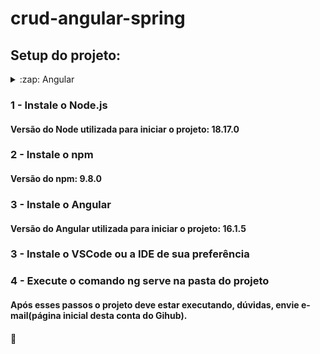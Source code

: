 # crud-angular-spring

## Setup do projeto:

<details><summary>:zap: Angular
</summary>Peek a boo!</details>


### 1 - Instale o Node.js
#### Versão do Node utilizada para iniciar o projeto: 18.17.0
### 2 - Instale o npm
#### Versão do npm: 9.8.0
### 3 - Instale o Angular
#### Versão do Angular utilizada para iniciar o projeto: 16.1.5
### 3 - Instale o VSCode ou a IDE de sua preferência
### 4 - Execute o comando ng serve na pasta do projeto

#### Após esses passos o projeto deve estar executando, dúvidas, envie e-mail(página inicial desta conta do Gihub).
#### 🖖
